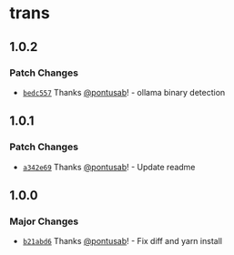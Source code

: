 # trans

## 1.0.2

### Patch Changes

- [`bedc557`](https://github.com/neopilot-ai/trans/commit/bedc5572715809cb4f3e7be575f72967996c06e9) Thanks [@pontusab](https://github.com/pontusab)! - ollama binary detection

## 1.0.1

### Patch Changes

- [`a342e69`](https://github.com/neopilot-ai/trans/commit/a342e69260f58f89d1805814e0a15164ed81c8a6) Thanks [@pontusab](https://github.com/pontusab)! - Update readme

## 1.0.0

### Major Changes

- [`b21abd6`](https://github.com/neopilot-ai/trans/commit/b21abd6481288240ee63125f81fb122c4da4c2fc) Thanks [@pontusab](https://github.com/pontusab)! - Fix diff and yarn install
